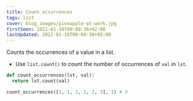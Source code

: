 ```yaml
---
title: Count occurrences
tags: list
cover: blog_images/pineapple-at-work.jpg
firstSeen: 2021-01-10T00:00:36+02:00
lastUpdated: 2021-01-10T00:00:36+02:00
---
```


Counts the occurrences of a value in a list.

- Use `list.count()` to count the number of occurrences of `val` in `lst`.

```py
def count_occurrences(lst, val):
  return lst.count(val)
```

```py
count_occurrences([1, 1, 2, 1, 2, 3], 1) # 3
```
